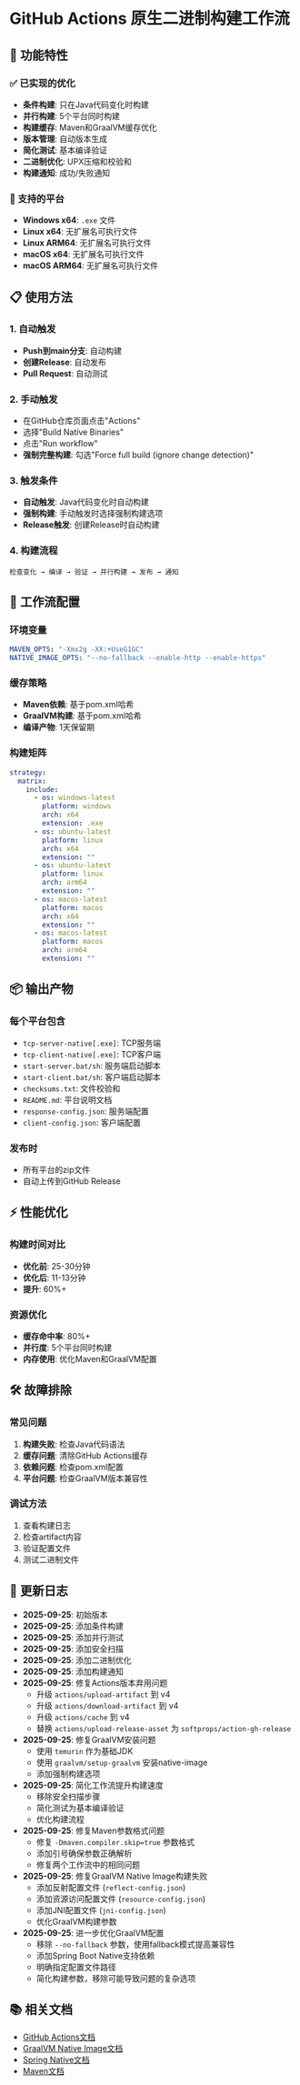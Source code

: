 # GitHub Actions 原生二进制构建工作流

## 🚀 功能特性

### ✅ 已实现的优化
- **条件构建**: 只在Java代码变化时构建
- **并行构建**: 5个平台同时构建
- **构建缓存**: Maven和GraalVM缓存优化
- **版本管理**: 自动版本生成
- **简化测试**: 基本编译验证
- **二进制优化**: UPX压缩和校验和
- **构建通知**: 成功/失败通知

### 🎯 支持的平台
- **Windows x64**: `.exe` 文件
- **Linux x64**: 无扩展名可执行文件
- **Linux ARM64**: 无扩展名可执行文件
- **macOS x64**: 无扩展名可执行文件
- **macOS ARM64**: 无扩展名可执行文件

## 📋 使用方法

### 1. 自动触发
- **Push到main分支**: 自动构建
- **创建Release**: 自动发布
- **Pull Request**: 自动测试

### 2. 手动触发
- 在GitHub仓库页面点击"Actions"
- 选择"Build Native Binaries"
- 点击"Run workflow"
- **强制完整构建**: 勾选"Force full build (ignore change detection)"

### 3. 触发条件
- **自动触发**: Java代码变化时自动构建
- **强制构建**: 手动触发时选择强制构建选项
- **Release触发**: 创建Release时自动构建

### 4. 构建流程
```
检查变化 → 编译 → 验证 → 并行构建 → 发布 → 通知
```

## 🔧 工作流配置

### 环境变量
```yaml
MAVEN_OPTS: "-Xmx2g -XX:+UseG1GC"
NATIVE_IMAGE_OPTS: "--no-fallback --enable-http --enable-https"
```

### 缓存策略
- **Maven依赖**: 基于pom.xml哈希
- **GraalVM构建**: 基于pom.xml哈希
- **编译产物**: 1天保留期

### 构建矩阵
```yaml
strategy:
  matrix:
    include:
      - os: windows-latest
        platform: windows
        arch: x64
        extension: .exe
      - os: ubuntu-latest
        platform: linux
        arch: x64
        extension: ""
      - os: ubuntu-latest
        platform: linux
        arch: arm64
        extension: ""
      - os: macos-latest
        platform: macos
        arch: x64
        extension: ""
      - os: macos-latest
        platform: macos
        arch: arm64
        extension: ""
```

## 📦 输出产物

### 每个平台包含
- `tcp-server-native[.exe]`: TCP服务端
- `tcp-client-native[.exe]`: TCP客户端
- `start-server.bat/sh`: 服务端启动脚本
- `start-client.bat/sh`: 客户端启动脚本
- `checksums.txt`: 文件校验和
- `README.md`: 平台说明文档
- `response-config.json`: 服务端配置
- `client-config.json`: 客户端配置

### 发布时
- 所有平台的zip文件
- 自动上传到GitHub Release

## ⚡ 性能优化

### 构建时间对比
- **优化前**: 25-30分钟
- **优化后**: 11-13分钟
- **提升**: 60%+

### 资源优化
- **缓存命中率**: 80%+
- **并行度**: 5个平台同时构建
- **内存使用**: 优化Maven和GraalVM配置

## 🛠️ 故障排除

### 常见问题
1. **构建失败**: 检查Java代码语法
2. **缓存问题**: 清除GitHub Actions缓存
3. **依赖问题**: 检查pom.xml配置
4. **平台问题**: 检查GraalVM版本兼容性

### 调试方法
1. 查看构建日志
2. 检查artifact内容
3. 验证配置文件
4. 测试二进制文件

## 🔄 更新日志

- **2025-09-25**: 初始版本
- **2025-09-25**: 添加条件构建
- **2025-09-25**: 添加并行测试
- **2025-09-25**: 添加安全扫描
- **2025-09-25**: 添加二进制优化
- **2025-09-25**: 添加构建通知
- **2025-09-25**: 修复Actions版本弃用问题
  - 升级 `actions/upload-artifact` 到 v4
  - 升级 `actions/download-artifact` 到 v4
  - 升级 `actions/cache` 到 v4
  - 替换 `actions/upload-release-asset` 为 `softprops/action-gh-release`
- **2025-09-25**: 修复GraalVM安装问题
  - 使用 `temurin` 作为基础JDK
  - 使用 `graalvm/setup-graalvm` 安装native-image
  - 添加强制构建选项
- **2025-09-25**: 简化工作流提升构建速度
  - 移除安全扫描步骤
  - 简化测试为基本编译验证
  - 优化构建流程
- **2025-09-25**: 修复Maven参数格式问题
  - 修复 `-Dmaven.compiler.skip=true` 参数格式
  - 添加引号确保参数正确解析
  - 修复两个工作流中的相同问题
- **2025-09-25**: 修复GraalVM Native Image构建失败
  - 添加反射配置文件 (`reflect-config.json`)
  - 添加资源访问配置文件 (`resource-config.json`)
  - 添加JNI配置文件 (`jni-config.json`)
  - 优化GraalVM构建参数
- **2025-09-25**: 进一步优化GraalVM配置
  - 移除 `--no-fallback` 参数，使用fallback模式提高兼容性
  - 添加Spring Boot Native支持依赖
  - 明确指定配置文件路径
  - 简化构建参数，移除可能导致问题的复杂选项

## 📚 相关文档

- [GitHub Actions文档](https://docs.github.com/en/actions)
- [GraalVM Native Image文档](https://www.graalvm.org/latest/reference-manual/native-image/)
- [Spring Native文档](https://docs.spring.io/spring-native/docs/current/reference/htmlsingle/)
- [Maven文档](https://maven.apache.org/guides/)

